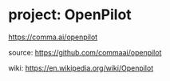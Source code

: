 # project: OpenPilot
https://comma.ai/openpilot

source: https://github.com/commaai/openpilot

wiki: https://en.wikipedia.org/wiki/Openpilot
